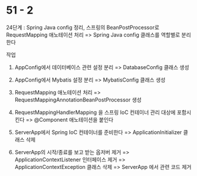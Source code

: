 # 51 - 2

24단계 : Spring Java config 정리, 스프링의 BeanPostProcessor로 RequestMapping 애노테이션 처리
=> Spring Java config 클래스를 역할별로 분리한다 


작업
1) AppConfig에서 데이터베이스 관련 설정 분리
   => DatabaseConfig 클래스 생성
      
2) AppConfig에서 Mybatis 설정 분리
   => MybatisConfig 클래스 생성

3) RequestMapping 애노테이션 처리
   => RequestMappingAnnotationBeanPostProcessor 생성
   
4) RequestMappingHandlerMapping 을 스프링 IoC 컨테이너 관리 대상에 포함시킨다
  => @Component 애노테이션을 붙인다

5) ServerApp에서 Spring IoC 컨테이너를 준비한다
  => ApplicationInitializer 클래스 삭제
  
6) ServerApp의 시작/종료를 보고 받는 옵저버 제거
  => ApplicationContextListener 인터페이스 제거
  => ApplicationContextException 클래스 삭제
  => ServerApp 에서 관련 코드 제거
  
  
  
  
  